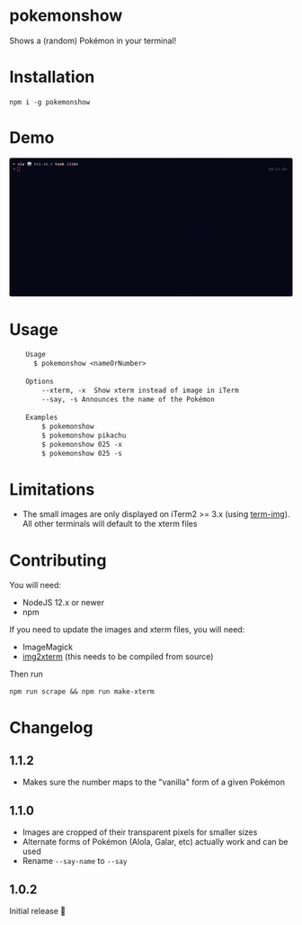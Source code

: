 # pokemonshow

Shows a (random) Pokémon in your terminal!

# Installation

```
npm i -g pokemonshow
```

# Demo

![](https://raw.githubusercontent.com/eramdam/pokemonshow/master/demo.gif)

# Usage

```
	Usage
	  $ pokemonshow <nameOrNumber>

	Options
		--xterm, -x  Show xterm instead of image in iTerm
		--say, -s Announces the name of the Pokémon

	Examples
		$ pokemonshow
		$ pokemonshow pikachu
		$ pokemonshow 025 -x
		$ pokemonshow 025 -s
```

# Limitations

- The small images are only displayed on iTerm2 >= 3.x (using [term-img](https://github.com/sindresorhus/term-img)). All other terminals will default to the xterm files

# Contributing

You will need:

- NodeJS 12.x or newer
- npm

If you need to update the images and xterm files, you will need:

- ImageMagick
- [img2xterm](https://github.com/rossy/img2xterm) (this needs to be compiled from source)

Then run

```
npm run scrape && npm run make-xterm
```

# Changelog

## 1.1.2

- Makes sure the number maps to the "vanilla" form of a given Pokémon

## 1.1.0

- Images are cropped of their transparent pixels for smaller sizes
- Alternate forms of Pokémon (Alola, Galar, etc) actually work and can be used
- Rename `--say-name` to `--say`

## 1.0.2

Initial release :tada:
